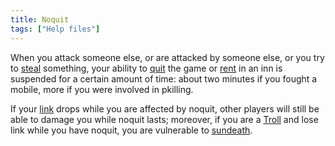 ```yaml
---
title: Noquit
tags: ["Help files"]
---
```

When you attack someone else, or are attacked by someone else, or you
try to [steal](steal "wikilink") something, your ability to
[quit](quit "wikilink") the game or [rent](rent "wikilink") in an inn is
suspended for a certain amount of time: about two minutes if you fought
a mobile, more if you were involved in pkilling.

If your [link](link "wikilink") drops while you are affected by noquit,
other players will still be able to damage you while noquit lasts;
moreover, if you are a [Troll](Troll "wikilink") and lose link while you
have noquit, you are vulnerable to [sundeath](sundeath "wikilink").
